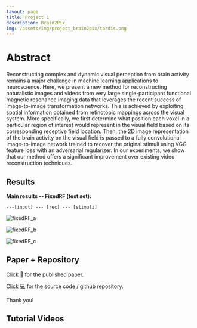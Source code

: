 ```yaml
---
layout: page
title: Project 1
description: Brain2Pix
img: /assets/img/project_brain2pix/tardis.png
---
```


# Abstract
Reconstructing complex and dynamic visual perception from brain activity remains a major challenge in machine learning applications to neuroscience. Here, we present a new method for reconstructing naturalistic images and videos from very large single-participant functional magnetic resonance imaging data that leverages the recent success of image-to-image transformation networks. This is achieved by exploiting spatial information obtained from retinotopic mappings across the visual system. More specifically, we first determine what position each voxel in a particular region of interest would represent in the visual field based on its corresponding receptive field location. Then, the 2D image representation of the brain activity on the visual field is passed to a fully convolutional image-to-image network trained to recover the original stimuli using VGG feature loss with an adversarial regularizer. In our experiments, we show that our method offers a significant improvement over existing video reconstruction techniques.

## Results

<b>Main results -- FixedRF (test set):</b>

`---[input] --- [rec] --- [stimuli] `

![fixedRF_a](/assets/img/project_brain2pix/recons_fixed_of_all_frames_as_video_a.gif)


![fixedRF_b](/assets/img/project_brain2pix/recons_fixed_of_all_frames_as_video_b.gif)

![fixedRF_c](/assets/img/project_brain2pix/recons_fixed_of_all_frames_as_video_c.gif)


## Paper + Repository

[Click :book:](https://www.frontiersin.org/articles/10.3389/fnins.2022.940972/full) for the published paper.

[Click :computer:](https://github.com/neuralcodinglab/brain2pix) for the source code / github repository.


Thank you!

## Tutorial Videos
